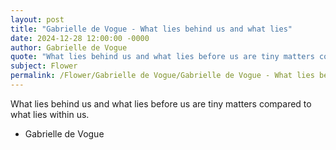 ```yaml
---
layout: post
title: "Gabrielle de Vogue - What lies behind us and what lies"
date: 2024-12-28 12:00:00 -0000
author: Gabrielle de Vogue
quote: "What lies behind us and what lies before us are tiny matters compared to what lies within us."
subject: Flower
permalink: /Flower/Gabrielle de Vogue/Gabrielle de Vogue - What lies behind us and what lies
---
```


What lies behind us and what lies before us are tiny matters compared to what lies within us.

- Gabrielle de Vogue

